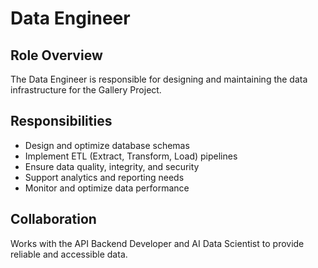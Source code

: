 # Data Engineer

## Role Overview
The Data Engineer is responsible for designing and maintaining the data infrastructure for the Gallery Project.

## Responsibilities
- Design and optimize database schemas
- Implement ETL (Extract, Transform, Load) pipelines
- Ensure data quality, integrity, and security
- Support analytics and reporting needs
- Monitor and optimize data performance

## Collaboration
Works with the API Backend Developer and AI Data Scientist to provide reliable and accessible data.
